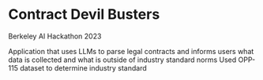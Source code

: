 # Contract Devil Busters
Berkeley AI Hackathon 2023

Application that uses LLMs to parse legal contracts and informs users what data is collected and what is outside of industry standard norms
Used OPP-115 dataset to determine industry standard
